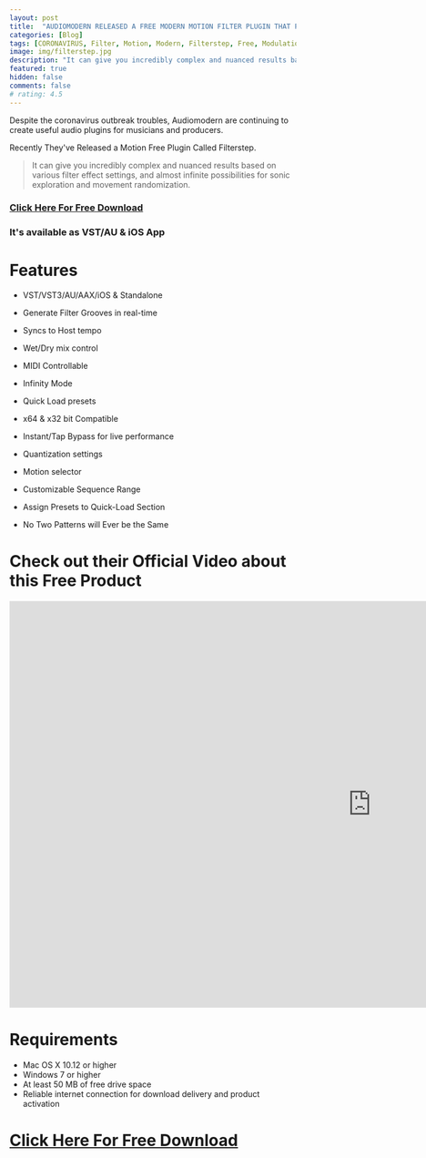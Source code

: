 ```yaml
---
layout: post
title:  "AUDIOMODERN RELEASED A FREE MODERN MOTION FILTER PLUGIN THAT PROVIDES A GREAT DEAL OF POTENTIAL FOR ALL KINDS OF THE INTRICATE RHYTHMIC MOVEMENT CALLED FILTERSTEP"
categories: [Blog]
tags: [CORONAVIRUS, Filter, Motion, Modern, Filterstep, Free, Modulation]
image: img/filterstep.jpg
description: "It can give you incredibly complex and nuanced results based on various filter effect settings, and almost infinite possibilities for sonic exploration and movement randomization."
featured: true
hidden: false
comments: false
# rating: 4.5
---
```

Despite the coronavirus outbreak troubles, Audiomodern are continuing to create useful audio plugins for musicians and producers.

Recently They've Released a Motion Free Plugin Called Filterstep.

>It can give you incredibly complex and nuanced results based on various filter effect settings, and almost infinite possibilities for sonic exploration and movement randomization.

### [Click Here For Free Download](https://audiomodern.com/shop/plugins/filterstep?utm_source=Audiomodern+Press&utm_campaign=ac3e770089-EMAIL_CAMPAIGN_2020_03_26_11_39&utm_medium=email&utm_term=0_2e6b6399fe-ac3e770089-227690239&mc_cid=ac3e770089&mc_eid=e067a64458)

### It's available as VST/AU & iOS App

# Features
+ VST/VST3/AU/AAX/iOS & Standalone
+ Generate Filter Grooves in real-time
+ Syncs to Host tempo
+ Wet/Dry mix control
+ MIDI Controllable
+ Infinity Mode
+ Quick Load presets

+ x64 & x32 bit Compatible
+ Instant/Tap Bypass for live performance
+ Quantization settings
+ Motion selector
+ Customizable Sequence Range
+ Assign Presets to Quick-Load Section
+ No Two Patterns will Ever be the Same



# Check out their Official Video about this Free Product

<iframe width="1269" height="714" src="https://www.youtube.com/embed/8Eq2phcRVV4" frameborder="0" allow="accelerometer; autoplay; encrypted-media; gyroscope; picture-in-picture" allowfullscreen></iframe>

# Requirements
+ Mac OS X 10.12 or higher
+ Windows 7 or higher
+ At least 50 MB of free drive space
+ Reliable internet connection for download delivery and product activation


# [Click Here For Free Download](https://audiomodern.com/shop/plugins/filterstep?utm_source=Audiomodern+Press&utm_campaign=ac3e770089-EMAIL_CAMPAIGN_2020_03_26_11_39&utm_medium=email&utm_term=0_2e6b6399fe-ac3e770089-227690239&mc_cid=ac3e770089&mc_eid=e067a64458)